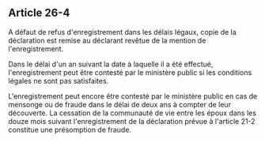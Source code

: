 Article 26-4
----
A défaut de refus d'enregistrement dans les délais légaux, copie de la
déclaration est remise au déclarant revêtue de la mention de l'enregistrement.

Dans le délai d'un an suivant la date à laquelle il a été effectué,
l'enregistrement peut être contesté par le ministère public si les conditions
légales ne sont pas satisfaites.

L'enregistrement peut encore être contesté par le ministère public en cas de
mensonge ou de fraude dans le délai de deux ans à compter de leur découverte. La
cessation de la communauté de vie entre les époux dans les douze mois suivant
l'enregistrement de la déclaration prévue à l'article 21-2 constitue une
présomption de fraude.
